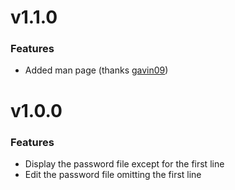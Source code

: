 # v1.1.0

### Features
- Added man page (thanks [gavin09](https://github.com/gavin09))

# v1.0.0

### Features
- Display the password file except for the first line
- Edit the password file omitting the first line
